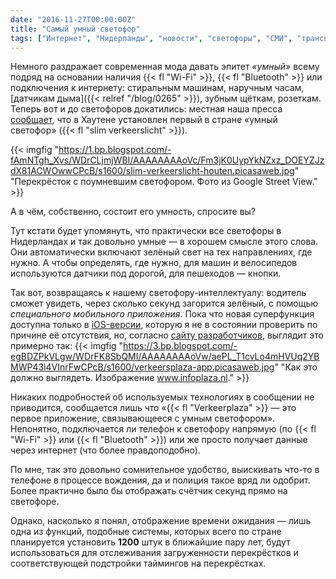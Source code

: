 ```yaml
---
date: "2016-11-27T00:00:00Z"
title: "Самый умный светофор"
tags: ["Интернет", "Нидерланды", "новости", "светофоры", "СМИ", "транспорт", "Хаутен"]
---
```


Немного раздражает современная мода давать эпитет *«умный»* всему подряд на основании наличия {{< fl "Wi-Fi" >}}, {{< fl "Bluetooth" >}} или подключения к интернету: стиральным машинам, наручным часам, [датчикам дыма]({{< relref "/blog/0265" >}}), зубным щёткам, розеткам. Теперь вот и до светофоров докатились: местная наша пресса [сообщает](http://www.trefpunthouten.nl/nieuws/algemeen/46927/een-slim-stoplicht-voor-de-staart), что в Хаутене установлен первый в стране «умный светофор» ({{< fl "slim verkeerslicht" >}}).

<!--more-->

{{< imgfig "https://1.bp.blogspot.com/-fAmNTgh_Xvs/WDrCLjmjWBI/AAAAAAAAoVc/Fm3jK0UypYkNZxz_DOEYZJzdX81ACWOwwCPcB/s1600/slim-verkeerslicht-houten.picasaweb.jpg" "Перекрёсток с поумневшим светофором. Фото из Google Street View." >}}

А в чём, собственно, состоит его умность, спросите вы?

Тут кстати будет упомянуть, что практически все светофоры в Нидерландах и так довольно умные — в хорошем смысле этого слова. Они автоматически включают зелёный свет на тех направлениях, где нужно. А чтобы определять, где нужно, для машин и велосипедов используются датчики под дорогой, для пешеходов — кнопки.

Так вот, возвращаясь к нашему светофору-интеллектуалу: водитель сможет увидеть, через сколько секунд загорится зелёный, с помощью *специального мобильного приложения*. Пока что новая суперфункция доступна только в [iOS-версии](https://itunes.apple.com/nl/app/verkeerplaza-verkeersinformatie/id510339308), которую я не в состоянии проверить по причине её отсутствия, но, согласно [сайту разработчиков](http://www.infoplaza.nl/archives/2420/), выглядит это примерно так:
{{< imgfig "https://3.bp.blogspot.com/-egBDZPkVLgw/WDrFK8SbQMI/AAAAAAAAoVw/aePL_T1cvLo4mHVUq2YBMWP43l4VInrFwCPcB/s1600/verkeersplaza-app.picasaweb.jpg" "Как это должно выглядеть. Изображение www.infoplaza.nl." >}}

Никаких подробностей об используемых технологиях в сообщении не приводится, сообщается лишь что «{{< fl "Verkeerplaza" >}} — это первое приложение, связывающееся с умным светофором». Непонятно, подключается ли телефон к светофору напрямую (по {{< fl "Wi-Fi" >}} или {{< fl "Bluetooth" >}}) или же просто получает данные через интернет (что более правдоподобно).

По мне, так это довольно сомнительное удобство, выискивать что-то в телефоне в процессе вождения, да и полиция такое вряд ли одобрит. Более практично было бы отображать счётчик секунд прямо на светофоре.

Однако, насколько я понял, отображение времени ожидания — лишь одна из функций, подобные системы, которых всего по стране планируется установить **1200** штук в ближайшие пару лет, будут использоваться для отслеживания загруженности перекрёстков и соответствующей подстройки таймингов на перекрёстках.
